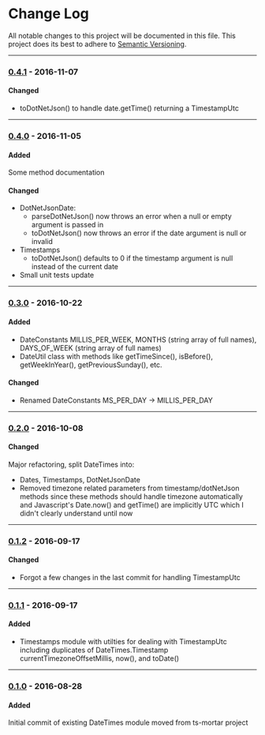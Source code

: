 ﻿# Change Log
All notable changes to this project will be documented in this file.
This project does its best to adhere to [Semantic Versioning](http://semver.org/).


--------
### [0.4.1](N/A) - 2016-11-07
#### Changed
* toDotNetJson() to handle date.getTime() returning a TimestampUtc


--------
### [0.4.0](https://github.com/TeamworkGuy2/ts-date-times/commit/1cd6d5acd935236c3bf002f508bebcff1bb0e3bf) - 2016-11-05
#### Added
Some method documentation

#### Changed
* DotNetJsonDate:
  * parseDotNetJson() now throws an error when a null or empty argument is passed in
  * toDotNetJson() now throws an error if the date argument is null or invalid
* Timestamps
  * toDotNetJson() defaults to 0 if the timestamp argument is null instead of the current date
* Small unit tests update


--------
### [0.3.0](https://github.com/TeamworkGuy2/ts-date-times/commit/58943906c63af9351bb60114959305cd60baa609) - 2016-10-22
#### Added
* DateConstants MILLIS_PER_WEEK, MONTHS (string array of full names), DAYS_OF_WEEK (string array of full names)
* DateUtil class with methods like getTimeSince(), isBefore(), getWeekInYear(), getPreviousSunday(), etc.

#### Changed
* Renamed DateConstants MS_PER_DAY -> MILLIS_PER_DAY


--------
### [0.2.0](https://github.com/TeamworkGuy2/ts-date-times/commit/6340ebcc4a75d02c55f79301fd4c18b1401adfeb) - 2016-10-08
#### Changed
Major refactoring, split DateTimes into:
* Dates, Timestamps, DotNetJsonDate
* Removed timezone related parameters from timestamp/dotNetJson methods since these methods should handle timezone automatically and Javascript's Date.now() and getTime() are implicitly UTC which I didn't clearly understand until now


--------
### [0.1.2](https://github.com/TeamworkGuy2/ts-date-times/commit/ce782aa5302cd9977fc07301a7e8a881ee14e8c9) - 2016-09-17
#### Changed
* Forgot a few changes in the last commit for handling TimestampUtc


--------
### [0.1.1](https://github.com/TeamworkGuy2/ts-date-times/commit/989af668dda375558b7725d0d05d73cc0a5b9fcd) - 2016-09-17
#### Added
* Timestamps module with utilties for dealing with TimestampUtc including duplicates of DateTimes.Timestamp currentTimezoneOffsetMillis, now(), and toDate()


--------
### [0.1.0](https://github.com/TeamworkGuy2/ts-date-times/commit/e5c2d1286ef4f8a09ee6ef38fbd09759f22a0077) - 2016-08-28
#### Added
Initial commit of existing DateTimes module moved from ts-mortar project
